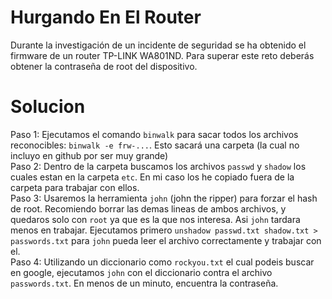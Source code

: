 # Hurgando En El Router

Durante la investigación de un incidente de seguridad se ha obtenido el firmware de un router TP-LINK WA801ND. Para superar este reto deberás obtener la contraseña de root del dispositivo.  

# Solucion

Paso 1: Ejecutamos el comando `binwalk` para sacar todos los archivos reconocibles: `binwalk -e frw-...`. Esto sacará una carpeta (la cual no incluyo en github por ser muy grande)  
Paso 2: Dentro de la carpeta buscamos los archivos `passwd` y `shadow` los cuales estan en la carpeta `etc`. En mi caso los he copiado fuera de la carpeta para trabajar con ellos.  
Paso 3: Usaremos la herramienta `john` (john the ripper) para forzar el hash de root. Recomiendo borrar las demas lineas de ambos archivos, y quedaros solo con `root` ya que es la que nos interesa. Asi `john` tardara menos en trabajar. Ejecutamos primero `unshadow passwd.txt shadow.txt > passwords.txt` para `john` pueda leer el archivo correctamente y trabajar con el.  
Paso 4: Utilizando un diccionario como `rockyou.txt` el cual podeis buscar en google, ejecutamos `john` con el diccionario contra el archivo `passwords.txt`. En menos de un minuto, encuentra la contraseña.  
